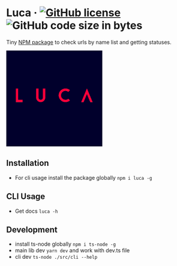 # Luca &middot; [![GitHub license](https://img.shields.io/badge/license-MIT-blue.svg)](https://github.com/iZemil/luca/blob/main/LICENSE) ![GitHub code size in bytes](https://img.shields.io/github/languages/code-size/izemil/luca)

Tiny [NPM package](https://www.npmjs.com/package/luca) to check urls by name list and getting statuses.

<img src="./logo.png" alt="luca" width="256"/>

## Installation

-   For cli usage install the package globally `npm i luca -g`

## CLI Usage

-   Get docs `luca -h`

## Development

-   install ts-node globally `npm i ts-node -g`
-   main lib dev `yarn dev` and work with dev.ts file
-   cli dev `ts-node ./src/cli --help`
